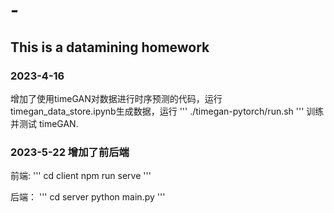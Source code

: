 # -
## This is a datamining homework

### 2023-4-16

增加了使用timeGAN对数据进行时序预测的代码，运行 timegan_data_store.ipynb生成数据，运行
'''
./timegan-pytorch/run.sh
'''
训练并测试 timeGAN.

### 2023-5-22 增加了前后端

前端:
'''
	cd client
	npm run serve
'''

后端：
'''
	cd server
	python main.py
'''
